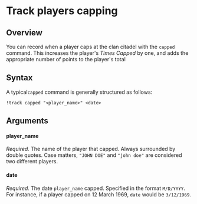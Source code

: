 # Track players capping

## Overview

You can record when a player caps at the clan citadel with the `capped` command. This increases the player's _Times Capped_ by one, and adds the appropriate number of points to the player's total

## Syntax

A typical`capped` command is generally structured as follows:

```text
!track capped "<player_name>" <date>
```

## Arguments

#### player\_name

_Required._ The name of the player that capped. Always surrounded by double quotes. Case matters, `"JOHN DOE"` and `"john doe"` are considered two different players.

#### date

_Required._ The date `player_name` capped. Specified in the format `M/D/YYYY`. For instance, if a player capped on 12 March 1969, `date` would be `3/12/1969`.

